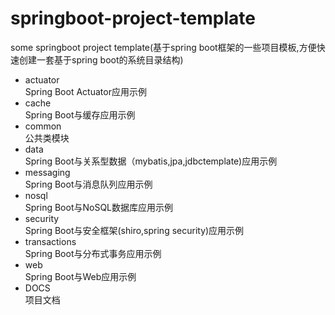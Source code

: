 springboot-project-template
===========================================================
some springboot project template(基于spring boot框架的一些项目模板,方便快速创建一套基于spring boot的系统目录结构)  

- actuator  
Spring Boot Actuator应用示例
- cache   
Spring Boot与缓存应用示例
- common   
公共类模块
- data   
Spring Boot与关系型数据（mybatis,jpa,jdbctemplate)应用示例
- messaging   
Spring Boot与消息队列应用示例
- nosql   
Spring Boot与NoSQL数据库应用示例
- security   
Spring Boot与安全框架(shiro,spring security)应用示例
- transactions   
Spring Boot与分布式事务应用示例
- web   
Spring Boot与Web应用示例
- DOCS     
项目文档